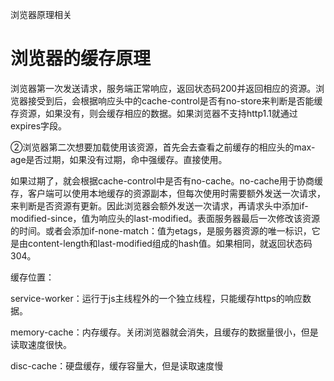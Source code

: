 浏览器原理相关

# 浏览器的缓存原理

浏览器第一次发送请求，服务端正常响应，返回状态码200并返回相应的资源。浏览器接受到后，会根据响应头中的cache-control是否有no-store来判断是否能缓存资源，如果没有，则会缓存相应的数据。如果浏览器不支持http1.1就通过expires字段。

②浏览器第二次想要加载使用该资源，首先会去查看之前缓存的相应头的max-age是否过期，如果没有过期，命中强缓存。直接使用。

如果过期了，就会根据cache-control中是否有no-cache。no-cache用于协商缓存，客户端可以使用本地缓存的资源副本，但每次使用时需要额外发送一次请求，来判断是否资源有更新。因此浏览器会额外发送一次请求，再请求头中添加if-modified-since，值为响应头的last-modified。表面服务器最后一次修改该资源的时间。或者会添加if-none-match：值为etags，是服务器资源的唯一标识，它是由content-length和last-modified组成的hash值。如果相同，就返回状态码304。



缓存位置：

service-worker：运行于js主线程外的一个独立线程，只能缓存https的响应数据。

memory-cache：内存缓存。关闭浏览器就会消失，且缓存的数据量很小，但是读取速度很快。

disc-cache：硬盘缓存，缓存容量大，但是读取速度慢





